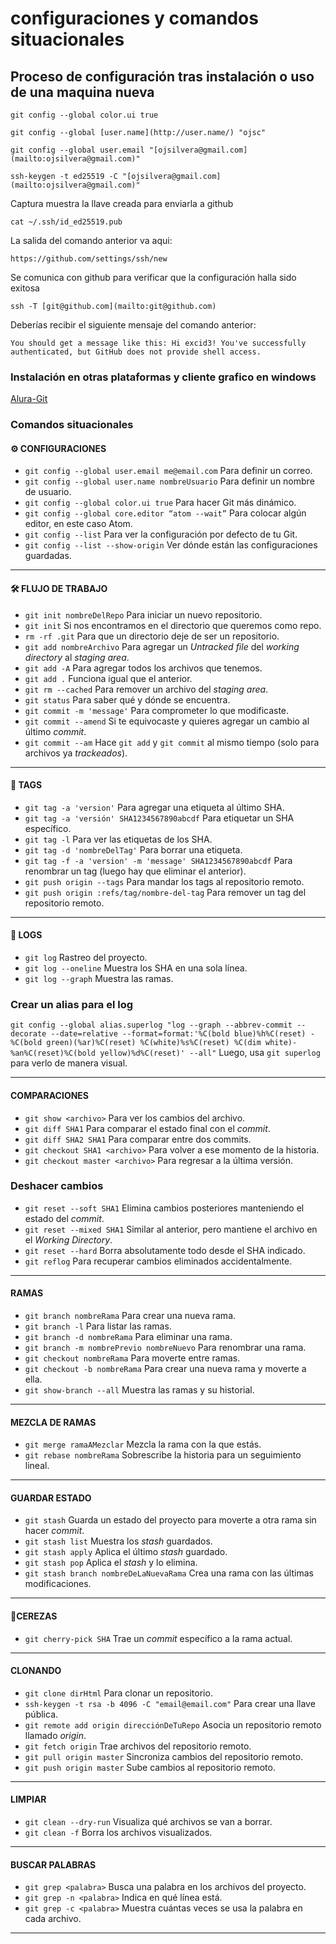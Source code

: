 # configuraciones y comandos situacionales

## Proceso de configuración tras instalación o uso de una maquina nueva

``
git config --global color.ui true
``

``
git config --global [user.name](http://user.name/) "ojsc"
``

``
git config --global user.email "[ojsilvera@gmail.com](mailto:ojsilvera@gmail.com)"
``

``
ssh-keygen -t ed25519 -C "[ojsilvera@gmail.com](mailto:ojsilvera@gmail.com)"
``

Captura muestra la llave creada para enviarla a github

``
 cat ~/.ssh/id_ed25519.pub
``

La salida del comando anterior va aqui:

``
 https://github.com/settings/ssh/new
``

Se comunica con github para verificar que la configuración halla sido exitosa

``
ssh -T [git@github.com](mailto:git@github.com)
``

Deberías recibir el siguiente mensaje del comando anterior:

``
You should get a message like this: Hi excid3! You've successfully authenticated, but GitHub does not provide shell access.
``

### Instalación en otras plataformas y cliente grafico en windows

[Alura-Git]([https://](https://www.aluracursos.com/blog/guia-sobre-como-instalar-git-en-diferentes-sistemas-operativos))

### Comandos situacionales

#### ⚙️ CONFIGURACIONES

- `git config --global user.email me@email.com`
  Para definir un correo.
- `git config --global user.name nombreUsuario`
  Para definir un nombre de usuario.
- `git config --global color.ui true`
  Para hacer Git más dinámico.
- `git config --global core.editor “atom --wait”`
  Para colocar algún editor, en este caso Atom.
- `git config --list`
  Para ver la configuración por defecto de tu Git.
- `git config --list --show-origin`
  Ver dónde están las configuraciones guardadas.

---

#### 🛠 FLUJO DE TRABAJO

- `git init nombreDelRepo`
  Para iniciar un nuevo repositorio.
- `git init`
  Si nos encontramos en el directorio que queremos como repo.
- `rm -rf .git`
  Para que un directorio deje de ser un repositorio.
- `git add nombreArchivo`
  Para agregar un *Untracked file* del *working directory* al *staging area*.
- `git add -A`
  Para agregar todos los archivos que tenemos.
- `git add .`
  Funciona igual que el anterior.
- `git rm --cached`
  Para remover un archivo del *staging area*.
- `git status`
  Para saber qué y dónde se encuentra.
- `git commit -m 'message'`
  Para comprometer lo que modificaste.
- `git commit --amend`
  Si te equivocaste y quieres agregar un cambio al último *commit*.
- `git commit --am`
  Hace `git add` y `git commit` al mismo tiempo (solo para archivos ya *trackeados*).

---

#### 🔖 TAGS

- `git tag -a 'version'`
  Para agregar una etiqueta al último SHA.
- `git tag -a 'versión' SHA1234567890abcdf`
  Para etiquetar un SHA específico.
- `git tag -l`
  Para ver las etiquetas de los SHA.
- `git tag -d 'nombreDelTag'`
  Para borrar una etiqueta.
- `git tag -f -a 'version' -m 'message' SHA1234567890abcdf`
  Para renombrar un tag (luego hay que eliminar el anterior).
- `git push origin --tags`
  Para mandar los tags al repositorio remoto.
- `git push origin :refs/tag/nombre-del-tag`
  Para remover un tag del repositorio remoto.

---

#### 🚃 LOGS

- `git log`
  Rastreo del proyecto.
- `git log --oneline`
  Muestra los SHA en una sola línea.
- `git log --graph`
  Muestra las ramas.

### Crear un alias para el log

``
git config --global alias.superlog "log --graph --abbrev-commit --decorate --date=relative --format=format:'%C(bold blue)%h%C(reset) - %C(bold green)(%ar)%C(reset) %C(white)%s%C(reset) %C(dim white)- %an%C(reset)%C(bold yellow)%d%C(reset)' --all"
``
Luego, usa `git superlog` para verlo de manera visual.

---

#### COMPARACIONES

- `git show <archivo>`
  Para ver los cambios del archivo.
- `git diff SHA1`
  Para comparar el estado final con el *commit*.
- `git diff SHA2 SHA1`
  Para comparar entre dos commits.
- `git checkout SHA1 <archivo>`
  Para volver a ese momento de la historia.
- `git checkout master <archivo>`
  Para regresar a la última versión.

### Deshacer cambios

- `git reset --soft SHA1`
  Elimina cambios posteriores manteniendo el estado del *commit*.
- `git reset --mixed SHA1`
  Similar al anterior, pero mantiene el archivo en el *Working Directory*.
- `git reset --hard`
  Borra absolutamente todo desde el SHA indicado.
- `git reflog`
  Para recuperar cambios eliminados accidentalmente.

---

#### RAMAS

- `git branch nombreRama`
  Para crear una nueva rama.
- `git branch -l`
  Para listar las ramas.
- `git branch -d nombreRama`
  Para eliminar una rama.
- `git branch -m nombrePrevio nombreNuevo`
  Para renombrar una rama.
- `git checkout nombreRama`
  Para moverte entre ramas.
- `git checkout -b nombreRama`
  Para crear una nueva rama y moverte a ella.
- `git show-branch --all`
  Muestra las ramas y su historial.

---

#### MEZCLA DE RAMAS

- `git merge ramaAMezclar`
  Mezcla la rama con la que estás.
- `git rebase nombreRama`
  Sobrescribe la historia para un seguimiento lineal.

---

#### GUARDAR ESTADO

- `git stash`
  Guarda un estado del proyecto para moverte a otra rama sin hacer *commit*.
- `git stash list`
  Muestra los *stash* guardados.
- `git stash apply`
  Aplica el último *stash* guardado.
- `git stash pop`
  Aplica el *stash* y lo elimina.
- `git stash branch nombreDeLaNuevaRama`
  Crea una rama con las últimas modificaciones.

---

#### 🍒CEREZAS

- `git cherry-pick SHA`
  Trae un *commit* específico a la rama actual.

---

#### CLONANDO

- `git clone dirHtml`
  Para clonar un repositorio.
- `ssh-keygen -t rsa -b 4096 -C "email@email.com"`
  Para crear una llave pública.
- `git remote add origin direcciónDeTuRepo`
  Asocia un repositorio remoto llamado *origin*.
- `git fetch origin`
  Trae archivos del repositorio remoto.
- `git pull origin master`
  Sincroniza cambios del repositorio remoto.
- `git push origin master`
  Sube cambios al repositorio remoto.

---

#### LIMPIAR

- `git clean --dry-run`
  Visualiza qué archivos se van a borrar.
- `git clean -f`
  Borra los archivos visualizados.

---

#### BUSCAR PALABRAS

- `git grep <palabra>`
  Busca una palabra en los archivos del proyecto.
- `git grep -n <palabra>`
  Indica en qué línea está.
- `git grep -c <palabra>`
  Muestra cuántas veces se usa la palabra en cada archivo.

---
